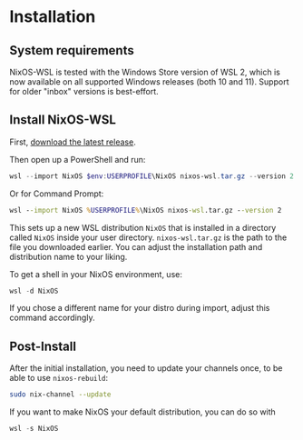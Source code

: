 # Installation

## System requirements

NixOS-WSL is tested with the Windows Store version of WSL 2, which is now available on all supported Windows releases (both 10 and 11).
Support for older "inbox" versions is best-effort.

## Install NixOS-WSL

First, [download the latest release](https://github.com/nix-community/NixOS-WSL/releases/latest).

Then open up a PowerShell and run:

```powershell
wsl --import NixOS $env:USERPROFILE\NixOS nixos-wsl.tar.gz --version 2
```

Or for Command Prompt:

```cmd
wsl --import NixOS %USERPROFILE%\NixOS nixos-wsl.tar.gz --version 2
```

This sets up a new WSL distribution `NixOS` that is installed in a directory called `NixOS` inside your user directory.
`nixos-wsl.tar.gz` is the path to the file you downloaded earlier.
You can adjust the installation path and distribution name to your liking.

To get a shell in your NixOS environment, use:

```powershell
wsl -d NixOS
```

If you chose a different name for your distro during import, adjust this command accordingly.

## Post-Install

After the initial installation, you need to update your channels once, to be able to use `nixos-rebuild`:

```sh
sudo nix-channel --update
```

If you want to make NixOS your default distribution, you can do so with

```powershell
wsl -s NixOS
```
